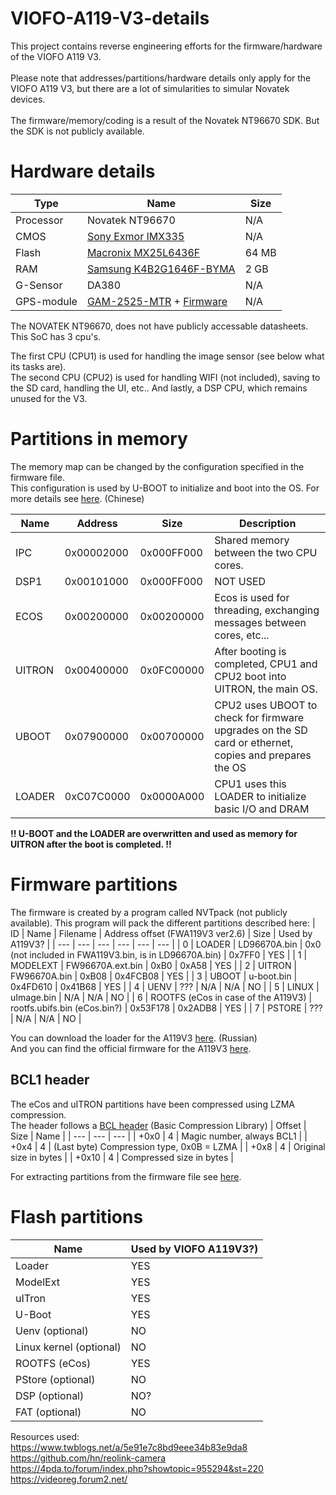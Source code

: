 # VIOFO-A119-V3-details
This project contains reverse engineering efforts for the firmware/hardware of the VIOFO A119 V3.<br><br>
Please note that addresses/partitions/hardware details only apply for the VIOFO A119 V3, but there are a lot of simularities to simular Novatek devices. <br> <br>
The firmware/memory/coding is a result of the Novatek NT96670 SDK. But the SDK is not publicly available.

# Hardware details
| Type | Name | Size |
| --- | --- | --- |
| Processor | Novatek NT96670 | N/A |
| CMOS | <a href="https://www.phase1vision.com/userfiles/product_files/imx335lln_lqn_flyer.pdf">Sony Exmor IMX335</a> | N/A |
| Flash | <a href="https://www.macronix.com/Lists/Datasheet/Attachments/8660/MX25L6436F,%203V,%2064Mb,%20v1.2.pdf">Macronix MX25L6436F</a> | 64 MB |
| RAM | <a href="https://download.semiconductor.samsung.com/resources/data-sheet/DS_K4B2G1646F_BY_M_Rev1_0-1.pdf">Samsung K4B2G1646F-BYMA</a> | 2 GB |
| G-Sensor | DA380 | N/A |
| GPS-module | <a href="http://www.gotop-zzu.com/images/u/1593493826507.pdf">GAM-2525-MTR</a> + <a href="https://videoregforum.ru/threads/datakam-g5.946/page-349">Firmware</a> | N/A |

The NOVATEK NT96670, does not have publicly accessable datasheets. <br>
This SoC has 3 cpu's.

The first CPU (CPU1) is used for handling the image sensor (see below what its tasks are). <br>
The second CPU (CPU2) is used for handling WIFI (not included), saving to the SD card, handling the UI, etc..
And lastly, a DSP CPU, which remains unused for the V3.

# Partitions in memory
The memory map can be changed by the configuration specified in the firmware file.<br>
This configuration is used by U-BOOT to initialize and boot into the OS.
For more details see <a href="https://web.archive.org/web/20230216140514/https://www.twblogs.net/a/5e91e7c8bd9eee34b83e9da8">here</a>. (Chinese)

| Name | Address | Size | Description |
| --- | --- | --- | --- |
| IPC | 0x00002000 | 0x000FF000 | Shared memory between the two CPU cores. |
| DSP1 | 0x00101000 | 0x000FF000 | NOT USED |
| ECOS | 0x00200000 | 0x00200000 | Ecos is used for threading, exchanging messages between cores, etc... |
| UITRON | 0x00400000 | 0x0FC00000 | After booting is completed, CPU1 and CPU2 boot into UITRON, the main OS. |
| UBOOT | 0x07900000 | 0x00700000 | CPU2 uses UBOOT to check for firmware upgrades on the SD card or ethernet, copies and prepares the OS |
| LOADER | 0xC07C0000 | 0x0000A000 | CPU1 uses this LOADER to initialize basic I/O and DRAM |

<b>!! U-BOOT and the LOADER are overwritten and used as memory for UITRON after the boot is completed. !!</b>

# Firmware partitions
The firmware is created by a program called NVTpack (not publicly available).
This program will pack the different partitions described here:
| ID | Name | Filename | Address offset (FWA119V3 ver2.6) | Size | Used by A119V3? |
| --- | --- | --- | --- | --- | --- |
| 0 | LOADER | LD96670A.bin | 0x0 (not included in FWA119V3.bin, is in LD96670A.bin) | 0x7FF0 | YES |
| 1 | MODELEXT | FW96670A.ext.bin | 0xB0 | 0xA58 | YES |
| 2 | UITRON | FW96670A.bin | 0xB08 | 0x4FCB08 | YES |
| 3 | UBOOT | u-boot.bin | 0x4FD610 | 0x41B68 | YES |
| 4 | UENV | ??? | N/A | N/A | NO |
| 5 | LINUX | uImage.bin | N/A | N/A | NO |
| 6 | ROOTFS (eCos in case of the A119V3) | rootfs.ubifs.bin (eCos.bin?) | 0x53F178 | 0x2ADB8 | YES | 
| 7 | PSTORE | ??? | N/A | N/A | NO |

You can download the loader for the A119V3 <a href="https://videoreg.forum2.net/viewtopic.php?id=92&p=3">here</a>. (Russian)<br>
And you can find the official firmware for the A119V3 <a href="https://viofo.com/content/41-viofo-a119-v3-dash-cam-support/">here</a>.

## BCL1 header
The eCos and uITRON partitions have been compressed using LZMA compression. <br>
The header follows a <a href="https://github.com/MariadeAnton/bcl">BCL header</a> (Basic Compression Library)
| Offset | Size | Name |
| --- | --- | --- |
| +0x0 | 4 | Magic number, always BCL1 |
| +0x4 | 4 | (Last byte) Compression type, 0x0B = LZMA |
| +0x8 | 4 | Original size in bytes |
| +0x10 | 4 | Compressed size in bytes |

For extracting partitions from the firmware file see <a href="https://github.com/EgorKin/Novatek-FW-info">here</a>.

# Flash partitions
| Name | Used by VIOFO A119V3?)
| --- | --- |
| Loader | YES |
| ModelExt | YES |
| uITron | YES |
| U-Boot | YES |
| Uenv (optional) | NO |
| Linux kernel (optional) | NO |
| ROOTFS (eCos) | YES |
| PStore (optional) | NO |
| DSP (optional) | NO? |
| FAT (optional) | NO |

Resources used:
<br>
<a href="https://web.archive.org/web/20230216140514/https://www.twblogs.net/a/5e91e7c8bd9eee34b83e9da8">https://www.twblogs.net/a/5e91e7c8bd9eee34b83e9da8</a>
<br>
<a href="https://github.com/hn/reolink-camera">https://github.com/hn/reolink-camera</a>
<br>
<a href="https://4pda.to/forum/index.php?showtopic=955294&st=220">https://4pda.to/forum/index.php?showtopic=955294&st=220</a>
<br>
<a href="https://videoreg.forum2.net/">https://videoreg.forum2.net/</a>
